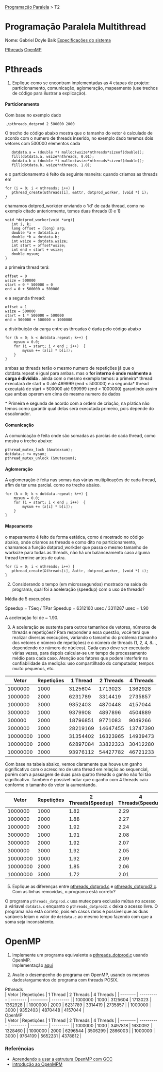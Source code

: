 [Programação Paralela](https://github.com/AndreaInfUFSM/elc139-2019a) > T2

# Programação Paralela Multithread

Nome: Gabriel Doyle Balk
[Especificações do sistema](specs.txt)

[Pthreads](#Pthreads)
[OpenMP](#openmp)

# Pthreads

1. Explique como se encontram implementadas as 4 etapas de projeto: particionamento, comunicação, aglomeração, mapeamento (use trechos de código para ilustrar a explicação).

#### Particionamento

Com base no exemplo dado

```
./pthreads_dotprod 2 500000 2000
```

O trecho de código abaixo mostra que o tamanho do vetor é calculado de acordo com o numero de threads inserido, no exemplo dado teremos dois vetores com 500000 elementos cada

```
   dotdata.a = (double *) malloc(wsize*nthreads*sizeof(double));
   fill(dotdata.a, wsize*nthreads, 0.01);
   dotdata.b = (double *) malloc(wsize*nthreads*sizeof(double));
   fill(dotdata.b, wsize*nthreads, 1.0);
```

e o particionamento é feito da seguinte maneira:
quando criamos as threads em

```
for (i = 0; i < nthreads; i++) {
   pthread_create(&threads[i], &attr, dotprod_worker, (void *) i);
}
```

chamamos dotprod_workder enviando o 'id' de cada thread, como no exemplo citado anteriormente, temos duas threads (0 e 1)

```
void *dotprod_worker(void *arg){
   int i, k;
   long offset = (long) arg;
   double *a = dotdata.a;
   double *b = dotdata.b;
   int wsize = dotdata.wsize;
   int start = offset*wsize;
   int end = start + wsize;
   double mysum;
}
```

a primeira thread terá:

```
offset = 0
wsize = 500000
start = 0 * 500000 = 0
end = 0 + 500000 = 500000
```

e a segunda thread:

```
offset = 1
wsize = 500000
start = 1 * 500000 = 500000
end = 500000 + 500000 = 1000000
```

a distribuição da carga entre as threadas é dada pelo código abaixo

```
for (k = 0; k < dotdata.repeat; k++) {
    mysum = 0.0;
    for (i = start; i < end ; i++)  {
        mysum += (a[i] * b[i]);
    }
}
```

ambas as threads terão o mesmo numero de repetições já que o dotdata.repeat
é igual para ambas.
mas o **for interno é onde realmente a carga é dividida** .
ainda com o mesmo exemplo temos:
a primeira* thread executará de start = 0 até 499999 (end < 500000)
e a segunda* thread executatá de start = 500000 até 999999 (end < 1000000)
garantindo assim que ambas operem em cima do mesmo numero de dados

\* Primeira e segunda de acordo com a ordem de criação, na pŕatica não temos como garantir qual delas será executada primeiro, pois depende do escalonador.

#### Comunicação

A comunicação é feita onde são somadas as parcias de cada thread, como mostra o trecho abaixo:

```
pthread_mutex_lock (&mutexsum);
dotdata.c += mysum;
pthread_mutex_unlock (&mutexsum);
```

#### Aglomeração

A aglomeração é feita nas somas das várias multiplicações de cada thread, afim de ter uma parcial. como no trecho abaixo.

```
for (k = 0; k < dotdata.repeat; k++) {
    mysum = 0.0;
    for (i = start; i < end ; i++)  {
        mysum += (a[i] * b[i]);
    }
}
```

#### Mapeamento

o mapeamento é feito de forma estática, como é mostrado no código abaixo, onde criamos as threads e como dito no particionamento, chamamos a função dotprod_workder que passa o mesmo tamanho de worksize para todas as threads, não há um balanceamento caso alguma thread termine antes de outra.

```
for (i = 0; i < nthreads; i++) {
   pthread_create(&threads[i], &attr, dotprod_worker, (void *) i);
}
```

2. Considerando o tempo (em microssegundos) mostrado na saída do programa, qual foi a aceleração (speedup) com o uso de threads?

Média de 5 execuções

Speedup = TSeq / TPar
Speedup = 6312160 usec / 3311287 usec = 1.90

A aceleração foi de ~ 1.90.

3. A aceleração se sustenta para outros tamanhos de vetores, números de threads e repetições? Para responder a essa questão, você terá que realizar diversas execuções, variando o tamanho do problema (tamanho dos vetores e número de repetições) e o número de threads (1, 2, 4, 8..., dependendo do número de núcleos). Cada caso deve ser executado várias vezes, para depois calcular-se um tempo de processamento médio para cada caso. Atenção aos fatores que podem interferir na confiabilidade da medição: uso compartilhado do computador, tempos muito pequenos, etc.

| Vetor    | Repetições | 1 Thread | 2 Threads | 4 Threads |
| -------- | ---------- | -------- | --------- | --------- |
| 1000000  | 1000       | 3125604  | 1713023   | 1362928   |
| 1000000  | 2000       | 6231789  | 3314419   | 2735857   |
| 1000000  | 3000       | 9352403  | 4870448   | 4157044   |
| 3000000  | 1000       | 9379908  | 4897896   | 4504889   |
| 300000   | 2000       | 18796851 | 9771083   | 9049266   |
| 3000000  | 3000       | 28219169 | 14647455  | 13747390  |
| 10000000 | 1000       | 31354402 | 16323965  | 14939473  |
| 10000000 | 2000       | 62897084 | 33822323  | 30412280  |
| 10000000 | 3000       | 93976112 | 54427782  | 46721233  |

Com base na tabela abaixo, vemos claramente que houve um ganho significativo com o acrescimo de uma thread em relação ao sequencial, porém com a passagem de duas para quatro threads o ganho não foi tão significativo. Também é possível notar que o ganho com 4 threads caiu conforme o tamanho do vetor ia aumentando.

| Vetor    | Repetições | 2 Threads(Speedup) | 4 Threads(Speedup) |
| -------- | ---------- | ------------------ | ------------------ |
| 1000000  | 1000       | 1.82               | 2.29               |
| 1000000  | 2000       | 1.88               | 2.27               |
| 1000000  | 3000       | 1.92               | 2.24               |
| 3000000  | 1000       | 1.91               | 2.08               |
| 3000000  | 2000       | 1.92               | 2.07               |
| 3000000  | 3000       | 1.92               | 2.05               |
| 10000000 | 1000       | 1.92               | 2.09               |
| 10000000 | 2000       | 1.85               | 2.06               |
| 10000000 | 3000       | 1.72               | 2.01               |

5. Explique as diferenças entre [pthreads_dotprod.c](pthreads_dotprod/pthreads_dotprod.c) e [pthreads_dotprod2.c](pthreads_dotprod/pthreads_dotprod2.c). Com as linhas removidas, o programa está correto?

O programa `pthreads_dotprod.c` usa mutex para exclusão mútua no acesso à váriavel
`dotdata.c` enquanto o `pthreads_dotprod2.c` deixa o acesso livre.
O programa não está correto, pois em casos raros é possível que as duas variáveis leiam o valor de `dotdata.c` ao mesmo tempo fazendo com que a soma seja inconsistente.

# OpenMP

1. Implemente um programa equivalente a [pthreads_dotprod.c](pthreads_dotprod/pthreads_dotprod.c) usando OpenMP.
   <br/>Implementação [aqui](openmp/openmp.c)

2. Avalie o desempenho do programa em OpenMP, usando os mesmos dados/argumentos do programa com threads POSIX.

Pthreads<br/>
| Vetor | Repetições | 1 Thread | 2 Threads | 4 Threads |
| -------- | ---------- | -------- | --------- | --------- |
| 1000000 | 1000 | 3125604 | 1713023 | 1362928 |
| 1000000 | 2000 | 6231789 | 3314419 | 2735857 |
| 1000000 | 3000 | 9352403 | 4870448 | 4157044 |
<br/>
OpenMP
<br/>
| Vetor | Repetições | 1 Thread | 2 Threads | 4 Threads |
| -------- | ---------- | -------- | --------- | --------- |
| 1000000 | 1000 | 3497818 | 1630092 | 1328460 |
| 1000000 | 2000 | 6296544 | 3506299 | 2866003 |
| 1000000 | 3000 | 9764109 | 5652231 | 4378812 |

### Referências

- [Aprendendo a usar a estrutura OpenMP com GCC](https://www.ibm.com/developerworks/br/aix/library/au-aix-openmp-framework/index.html)
- [Introdução ao OpenMPM](https://www.dcc.fc.up.pt/~fds/aulas/PPD/0708/intro_openmp-1x2.pdf)
